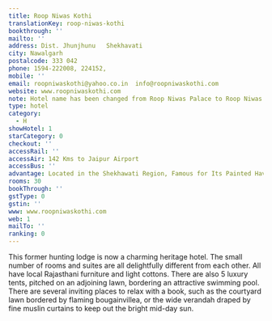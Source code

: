 ```yaml
---
title: Roop Niwas Kothi
translationKey: roop-niwas-kothi
bookthrough: ''
mailto: ''
address: Dist. Jhunjhunu   Shekhavati
city: Nawalgarh
postalcode: 333 042
phone: 1594-222008, 224152,
mobile: ''
email: roopniwaskothi@yahoo.co.in  info@roopniwaskothi.com
website: www.roopniwaskothi.com
note: Hotel name has been changed from Roop Niwas Palace to Roop Niwas Kothi
type: hotel
category:
  - H
showHotel: 1
starCategory: 0
checkout: ''
accessRail: ''
accessAir: 142 Kms to Jaipur Airport
accessBus: ''
advantage: Located in the Shekhawati Region, Famous for Its Painted Havelis
rooms: 30
bookThrough: ''
gstType: 0
gstin: ''
www: www.roopniwaskothi.com
web: 1
mailTo: ''
ranking: 0
---
```







This former hunting lodge is now a charming heritage hotel. The small number of rooms and suites are all delightfully different from each other. All have local Rajasthani furniture and light cottons.     There are also 5 luxury tents, pitched on an adjoining lawn, bordering an attractive swimming pool. There are several inviting places to relax with a book, such as the courtyard lawn bordered by flaming bougainvillea, or the wide verandah draped by fine muslin curtains to keep out the bright mid-day sun.
